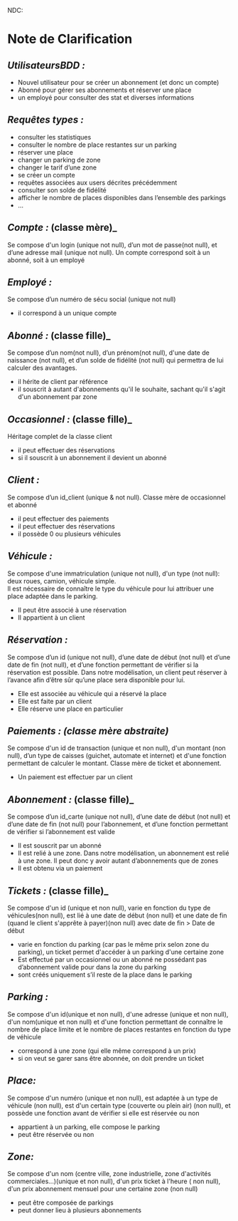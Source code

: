 NDC:


# Note de Clarification

## _UtilisateursBDD :_ 
-	Nouvel utilisateur pour se créer un abonnement (et donc un compte)
-	Abonné pour gérer ses abonnements et réserver une place
-	un employé pour consulter des stat et diverses informations 

## _Requêtes types :_
-	consulter les statistiques
-	consulter le nombre de place restantes sur un parking
-	réserver une place
-	changer un parking de zone
-	changer le tarif d’une zone
-	se créer un compte
-	requêtes associées aux users décrites précédemment 
-	consulter son solde de fidélité
-	afficher le nombre de places disponibles dans l’ensemble des parkings
-	…


## _Compte :_ (classe mère)_  

Se compose d'un login (unique not null), d’un mot de passe(not null), et d’une adresse mail (unique not null). 
Un compte correspond soit à un abonné, soit à un employé

## _Employé :_ 
Se compose d’un numéro de sécu social (unique not null)
- il correspond à un unique compte


## _Abonné :_ (classe fille)_  
Se compose d’un nom(not null), d’un prénom(not null), d'une date de naissance (not null), et d’un solde de fidélité (not null) qui permettra de lui calculer des avantages.

- il hérite de client par référence
- il souscrit à autant d'abonnements qu'il le souhaite, sachant qu'il s'agit d'un abonnement par zone 

## _Occasionnel :_ (classe fille)_  
Héritage complet de la classe client
- il peut effectuer des réservations
- si il souscrit à un abonnement il devient un abonné

## _Client :_
Se compose d’un id_client (unique & not null).
Classe mère de occasionnel et abonné
- il peut effectuer des paiements
- il peut effectuer des réservations
- il possède 0 ou plusieurs véhicules



## _Véhicule :_
Se compose d'une immatriculation (unique not null), d'un type (not null): deux roues, camion, véhicule simple.     
Il est nécessaire de connaître le type du véhicule pour lui attribuer une place adaptée dans le parking.
-	Il peut être associé à une réservation
-	Il appartient à un client
  

## _Réservation :_
Se compose d’un id (unique not null), d’une date de début (not null) et d’une date de fin (not null), et d’une fonction permettant de vérifier si la réservation est possible.
Dans notre modélisation, un client peut réserver à l’avance afin d’être sûr qu’une place sera disponible pour lui.

-	Elle est associée au véhicule qui a réservé la place
-	Elle est faite par un client
-	Elle réserve une place en particulier

## _Paiements : (classe mère abstraite)_
Se compose d'un id de transaction (unique et non null), d'un montant (non null), d’un type de caisses (guichet, automate et internet)  et d'une fonction permettant de calculer le montant.
Classe mère de ticket et abonnement.
- Un paiement est effectuer par un client

## _Abonnement :_ (classe fille)_  
Se compose d’un id_carte (unique not null), d’une date de début (not null) et d’une date de fin (not null) pour l’abonnement, et d’une fonction permettant de vérifier si l’abonnement est valide 
- Il est souscrit par un abonné
- Il est relié à une zone. Dans notre modélisation, un abonnement est relié à une zone. Il peut donc y avoir autant d’abonnements que de zones
- Il est obtenu via un paiement

## _Tickets :_ (classe fille)_   
Se compose d'un id (unique et non null), varie en fonction du type de véhicules(non null), est lié à une date de début (non null) et une date de fin (quand le client s'apprête à payer)(non null) avec date de fin > Date de début
- varie en fonction du parking (car pas le même prix selon zone du parking), un ticket permet d'accéder à un parking d'une certaine zone
- Est effectué par un occasionnel ou un abonné ne possédant pas d’abonnement valide pour dans la zone du parking
- sont créés uniquement s’il reste de la place dans le parking





## _Parking :_ 
Se compose d'un id(unique et non null), d'une adresse (unique et non null), d'un nom(unique et non null) et d'une fonction permettant de connaître le nombre de place limite et le nombre de places restantes en fonction du type de véhicule

- correspond à une zone (qui elle même correspond à un prix)
- si on veut se garer sans être abonnée, on doit prendre un ticket 

## _Place:_
Se compose d'un numéro (unique et non null), est adaptée à un type de véhicule (non null), est d'un certain type (couverte ou plein air) (non null), et possède une fonction avant de vérifier si elle est réservée ou non
- appartient à un parking, elle compose le parking 
- peut être réservée ou non

## _Zone:_
Se compose d'un nom (centre ville,  zone industrielle, zone d'activités commerciales...)(unique et non null), d'un prix ticket à l'heure ( non null), d'un prix abonnement mensuel pour une certaine zone (non null)
- peut être composée de parkings
- peut donner lieu à plusieurs abonnements   


